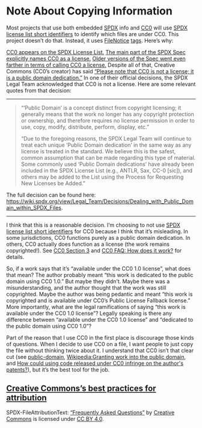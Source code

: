 <!--
SPDX-FileNotice: 🅭🄍1.0 This file was dedicated to the public domain using the CC0 1.0 Universal Public Domain Dedication <https://creativecommons.org/publicdomain/zero/1.0/>.
SPDX-FileContributor: Jason Yundt <swagfortress@gmail.com> (2021–2022)
-->

# Note About Copying Information

Most projects that use both embedded [SPDX][0] info and [CC0][1] will use [SPDX
license list short identifiers][2] to identify which files are under CC0. This
project doesn’t do that. Instead, it uses [FileNotice][3] [tags][4]. Here’s
why:

[CC0 appears on the SPDX License List.][5] [The main part of the SPDX Spec
explicitly names CC0 as a license.][6] [Older versions of the Spec went even
farther in terms of calling CC0 a license.][7] Despite all of that, Creative
Commons (CC0’s creator) has said [“Please note that CC0 is not a license; it is
a public domain dedication.”][8] In one of their official decisions, the SPDX
Legal Team acknowledged that CC0 is not a license. Here are some relevant
quotes from that decision:

-------------------------------------------------------------------------------

>“‘Public Domain’ is a concept distinct from copyright licensing; it generally
>means that the work no longer has any copyright protection or ownership, and
>therefore requires no license permission in order to use, copy, modify,
>distribute, perform, display, etc.”
>
>“Due to the foregoing reasons, the SPDX Legal Team will continue to treat each
>unique ‘Public Domain dedication’ in the same way as any license is treated in
>the standard. We believe this is the safest, common assumption that can be
>made regarding this type of material. Some commonly used ‘Public Domain
>dedications’ have already been included in the SPDX License List (e.g., ANTLR,
>Sax, CC-0 \[sic\]), and others may be added to the List using the Process for
>Requesting New Licenses be Added.”

The full decision can be found here:
<https://wiki.spdx.org/view/Legal_Team/Decisions/Dealing_with_Public_Domain_within_SPDX_Files>.

-------------------------------------------------------------------------------

I think that this is a reasonable decision. I’m choosing to not use [SPDX
license list short identifiers][2] for CC0 because I think that it’s
misleading. In some jurisdictions, CC0 functions purely as a public domain
dedication. In others, CC0 actually does function as a license (the work
remains copyrighted!). See [CC0 Section 3][9] and [CC0 FAQ: How does it
work?][10] for details.

So, if a work says that it’s “available under the CC0 1.0 license”, what does
that mean? The author probably meant “this work is dedicated to the public
domain using CC0 1.0.” But maybe they didn’t. Maybe there was a
misunderstanding, and the author thought that the work was still copyrighted.
Maybe the author was being pedantic and meant “this work is copyrighted and is
available under CC0’s Public License Fallback license.” More importantly, what
are the legal ramifications of saying “this work is available under the CC0 1.0
license”? Legally speaking is there any difference between “available under the
CC0 1.0 license” and “dedicated to the public domain using CC0 1.0”?

Part of the reason that I use CC0 in the first place is discourage those kinds
of questions. When I decide to use CC0 on a file, I want people to just copy
the file without thinking twice about it. I understand that CC0 isn’t that
clear cut (see [public-domain][11], [Wikipedia:Granting work into the public
domain][12], and [How could using code released under CC0 infringe on the
author's patents?][13]), but it’s the best tool for the job.

## [Creative Commons’s best practices for attribution](https://wiki.creativecommons.org/wiki/Best_practices_for_attribution)

SPDX-FileAttributionText: [“Frequently Asked Questions”](https://creativecommons.org/faq/) by [Creative Commons](https://creativecommons.org/) is licensed under [CC BY 4.0](https://creativecommons.org/licenses/by/4.0/).

[0]: https://spdx.dev/
[1]: https://creativecommons.org/publicdomain/zero/1.0/
[2]: https://spdx.github.io/spdx-spec/using-SPDX-short-identifiers-in-source-files/
[3]: https://spdx.github.io/spdx-spec/file-information/#813-file-notice-field
[4]: https://spdx.github.io/spdx-spec/file-tags/
[5]: https://spdx.org/licenses/CC0-1.0.html
[6]: https://spdx.github.io/spdx-spec/document-creation-information/#62-data-license-field
[7]: https://github.com/spdx/spdx-spec/issues/542
[8]: https://creativecommons.org/faq/#how-do-cc-licenses-operate
[9]: https://creativecommons.org/publicdomain/zero/1.0/legalcode
[10]: https://wiki.creativecommons.org/wiki/CC0_FAQ#How_does_it_work.3F
[11]: https://linuxmafia.com/faq/Licensing_and_Law/public-domain.html
[12]: https://en.wikipedia.org/wiki/Wikipedia:Granting_work_into_the_public_domain
[13]: https://opensource.stackexchange.com/questions/133/how-could-using-code-released-under-cc0-infringe-on-the-authors-patents
